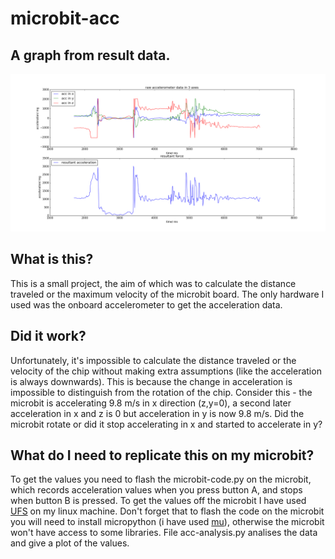 # microbit-acc
## A graph from result data.
![Alt text](/plots/plot_throw1.png)

## What is this?
  This is a small project, the aim of which was to calculate the distance traveled or the maximum velocity of the microbit board. The only hardware I used was the onboard accelerometer to get the acceleration data.

## Did it work?
  Unfortunately, it's impossible to calculate the distance traveled or the velocity of the chip without making extra assumptions (like the acceleration is always downwards). This is because the change in acceleration is impossible to distinguish from the rotation of the chip. Consider this - the microbit is accelerating 9.8 m/s in x direction (z,y=0), a second later acceleration in x and z is 0 but acceleration in y is now 9.8 m/s. Did the microbit rotate or did it stop accelerating in x and started to accelerate in y?
  
## What do I need to replicate this on my microbit?
 To get the values you need to flash the microbit-code.py on the microbit, which records acceleration values when you press button A, and stops when button B is pressed. To get the values off the microbit I have used [UFS](http://microbit-micropython.readthedocs.io/en/latest/tutorials/storage.html#file-transfer) on my linux machine. Don't forget that to flash the code on the microbit you will need to install micropython (i have used [mu](https://codewith.mu/)), otherwise the microbit won't have access to some libraries. File acc-analysis.py analises the data and give a plot of the values.

